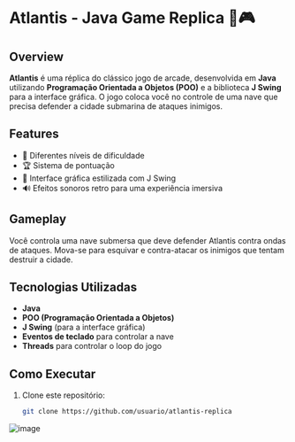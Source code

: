 # Atlantis - Java Game Replica 🌊🎮

## Overview
**Atlantis** é uma réplica do clássico jogo de arcade, desenvolvida em **Java** utilizando **Programação Orientada a Objetos (POO)** e a biblioteca **J Swing** para a interface gráfica. O jogo coloca você no controle de uma nave que precisa defender a cidade submarina de ataques inimigos.

## Features
- 🚀 Diferentes níveis de dificuldade
- 🏆 Sistema de pontuação 
- 🎨 Interface gráfica estilizada com J Swing
- 🔊 Efeitos sonoros retro para uma experiência imersiva

## Gameplay
Você controla uma nave submersa que deve defender Atlantis contra ondas de ataques. Mova-se para esquivar e contra-atacar os inimigos que tentam destruir a cidade.

## Tecnologias Utilizadas
- **Java**
- **POO (Programação Orientada a Objetos)**
- **J Swing** (para a interface gráfica)
- **Eventos de teclado** para controlar a nave
- **Threads** para controlar o loop do jogo

## Como Executar
1. Clone este repositório:
   ```bash
   git clone https://github.com/usuario/atlantis-replica


![image](https://github.com/user-attachments/assets/5b212401-7cf2-4ac0-ba2a-70a25b3db8a8)
